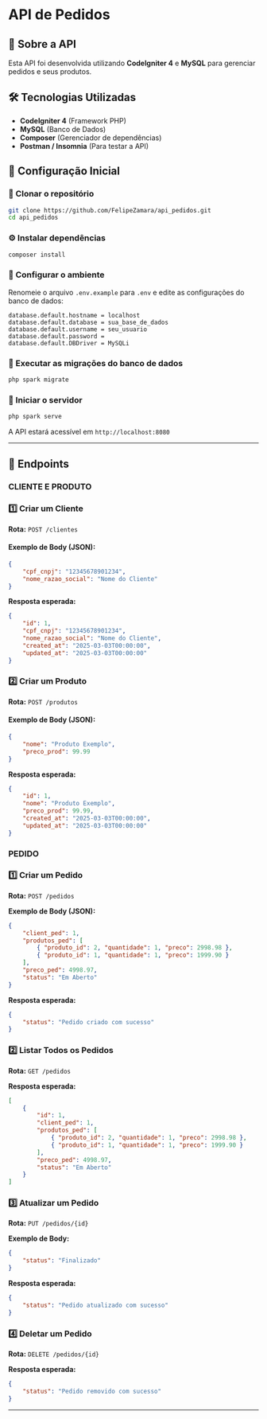 # API de Pedidos

## 📌 Sobre a API
Esta API foi desenvolvida utilizando **CodeIgniter 4** e **MySQL** para gerenciar pedidos e seus produtos.

## 🛠 Tecnologias Utilizadas
- **CodeIgniter 4** (Framework PHP)
- **MySQL** (Banco de Dados)
- **Composer** (Gerenciador de dependências)
- **Postman / Insomnia** (Para testar a API)

## 🚀 Configuração Inicial

### 📂 Clonar o repositório
```sh
git clone https://github.com/FelipeZamara/api_pedidos.git
cd api_pedidos
```

### ⚙️ Instalar dependências
```sh
composer install
```

### 🔧 Configurar o ambiente
Renomeie o arquivo `.env.example` para `.env` e edite as configurações do banco de dados:
```env
database.default.hostname = localhost
database.default.database = sua_base_de_dados
database.default.username = seu_usuario
database.default.password = 
database.default.DBDriver = MySQLi
```

### 🔄 Executar as migrações do banco de dados
```sh
php spark migrate
```

### 🚀 Iniciar o servidor
```sh
php spark serve
```
A API estará acessível em `http://localhost:8080`

---

## 📖 Endpoints

### CLIENTE E PRODUTO
### 1️⃣ Criar um Cliente
**Rota:** `POST /clientes`

#### Exemplo de Body (JSON):
```json
{
    "cpf_cnpj": "12345678901234",
    "nome_razao_social": "Nome do Cliente"
}
```

**Resposta esperada:**
```json
{
    "id": 1,
    "cpf_cnpj": "12345678901234",
    "nome_razao_social": "Nome do Cliente",
    "created_at": "2025-03-03T00:00:00",
    "updated_at": "2025-03-03T00:00:00"
}
```

### 2️⃣ Criar um Produto
**Rota:** `POST /produtos`

#### Exemplo de Body (JSON):
```json
{
    "nome": "Produto Exemplo",
    "preco_prod": 99.99
}
```

**Resposta esperada:**
```json
{
    "id": 1,
    "nome": "Produto Exemplo",
    "preco_prod": 99.99,
    "created_at": "2025-03-03T00:00:00",
    "updated_at": "2025-03-03T00:00:00"
}
```

### PEDIDO
### 1️⃣ Criar um Pedido
**Rota:** `POST /pedidos`

**Exemplo de Body (JSON):**
```json
{
    "client_ped": 1,
    "produtos_ped": [
        { "produto_id": 2, "quantidade": 1, "preco": 2998.98 },
        { "produto_id": 1, "quantidade": 1, "preco": 1999.90 }
    ],
    "preco_ped": 4998.97,
    "status": "Em Aberto"
}
```

**Resposta esperada:**
```json
{
    "status": "Pedido criado com sucesso"
}
```

### 2️⃣ Listar Todos os Pedidos
**Rota:** `GET /pedidos`

**Resposta esperada:**
```json
[
    {
        "id": 1,
        "client_ped": 1,
        "produtos_ped": [
            { "produto_id": 2, "quantidade": 1, "preco": 2998.98 },
            { "produto_id": 1, "quantidade": 1, "preco": 1999.90 }
        ],
        "preco_ped": 4998.97,
        "status": "Em Aberto"
    }
]
```

### 3️⃣ Atualizar um Pedido
**Rota:** `PUT /pedidos/{id}`

**Exemplo de Body:**
```json
{
    "status": "Finalizado"
}
```

**Resposta esperada:**
```json
{
    "status": "Pedido atualizado com sucesso"
}
```

### 4️⃣ Deletar um Pedido
**Rota:** `DELETE /pedidos/{id}`

**Resposta esperada:**
```json
{
    "status": "Pedido removido com sucesso"
}
```

---
